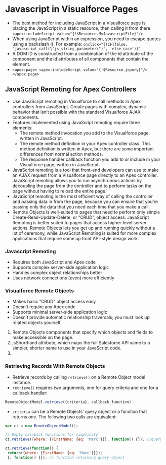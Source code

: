 # Javascript in Visualforce Pages
* The best method for including JavaScript in a Visualforce page is placing the JavaScript in a static resource, then calling it from there. `<apex:includeScript value="{!$Resource.MyJavascriptFile}"/>`
* When using JavaScript within an expression, you need to escape quotes using a backslash (\). For example: 
`onclick="{!IF(false, 'javascript_call(\"js_string_parameter\")', 'else case')}"`
* A DOM ID is constructed from a combination of the id attribute of the component and the id attributes of all components that contain the element.
* `<apex:page>
    <apex:includeScript value="{!$Resource.jquery}"/>
</apex:page>`

## JavaScript Remoting for Apex Controllers
* Use JavaScript remoting in Visualforce to call methods in Apex controllers from JavaScript. Create pages with complex, dynamic behavior that isn’t possible with the standard Visualforce AJAX components.
* Features implemented using JavaScript remoting require three elements:
    * The remote method invocation you add to the Visualforce page, written in JavaScript.
    * The remote method definition in your Apex controller class. This method definition is written in Apex, but there are some important differences from normal action methods.
    * The response handler callback function you add to or include in your Visualforce page, written in JavaScript.
* JavaScript remoting is a tool that front-end developers can use to make an AJAX request from a Visualforce page directly to an Apex controller. JavaScript remoting allows you to run asynchronous actions by decoupling the page from the controller and to perform tasks on the page without having to reload the entire page.
* JavaScript remoting is the most efficient way of calling the controller and passing data in from the page, because you can ensure that you’re passing only the data that you need each time that you make a call.
* Remote Objects is well-suited to pages that need to perform only simple Create-Read-Update-Delete, or “CRUD”, object access. JavaScript Remoting is better suited to pages that access higher-level server actions. Remote Objects lets you get up and running quickly without a lot of ceremony, while JavaScript Remoting is suited for more complex applications that require some up front API-style design work.

### Javascript Remoting
* Requires both JavaScript and Apex code
* Supports complex server-side application logic
* Handles complex object relationships better
* Uses network connections (even) more efficiently

### Visualforce Remote Objects
* Makes basic “CRUD” object access easy
* Doesn’t require any Apex code
* Supports minimal server-side application logic
* Doesn’t provide automatic relationship traversals; you must look up related objects yourself

1. Remote Objects components that specify which objects and fields to make accessible on the page.
2. jsShorthand attribute, which maps the full Salesforce API name to a simpler, shorter name to use in your JavaScript code. 
3. 

### Retrieving Records With Remote Objects
* Retrieve records by calling `retrieve()` on a Remote Object model instance.
* `retrieve()` requires two arguments, one for query criteria and one for a callback handler:
```javascript
RemoteObjectModel.retrieve({criteria}, callback_function)
```
* `criteria` can be a Remote Objects' query object or a function that returns one.  The following two calls are equivalent:
```javascript
var ct = new RemoteObjectModel();

// Empty callback functions for simplicity
ct.retrieve({where: {FirstName: {eq: 'Marc'}}}, function() {}); //query object

ct.retrieve(function() {
 return({where: {FirstName: {eq: 'Marc'}}});
 }, function() {}); // function returning query object
```
